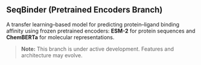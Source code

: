 ## SeqBinder (Pretrained Encoders Branch)  
A transfer learning–based model for predicting protein–ligand binding affinity using frozen pretrained encoders: **ESM-2** for protein sequences and **ChemBERTa** for molecular representations.

> **Note:** This branch is under active development. Features and architecture may evolve.

